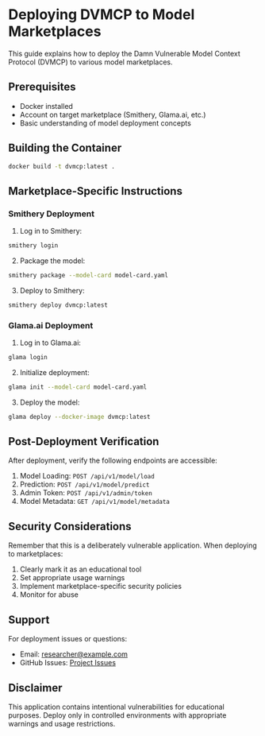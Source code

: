 # Deploying DVMCP to Model Marketplaces

This guide explains how to deploy the Damn Vulnerable Model Context Protocol (DVMCP) to various model marketplaces.

## Prerequisites

- Docker installed
- Account on target marketplace (Smithery, Glama.ai, etc.)
- Basic understanding of model deployment concepts

## Building the Container

```bash
docker build -t dvmcp:latest .
```

## Marketplace-Specific Instructions

### Smithery Deployment

1. Log in to Smithery:
```bash
smithery login
```

2. Package the model:
```bash
smithery package --model-card model-card.yaml
```

3. Deploy to Smithery:
```bash
smithery deploy dvmcp:latest
```

### Glama.ai Deployment

1. Log in to Glama.ai:
```bash
glama login
```

2. Initialize deployment:
```bash
glama init --model-card model-card.yaml
```

3. Deploy the model:
```bash
glama deploy --docker-image dvmcp:latest
```

## Post-Deployment Verification

After deployment, verify the following endpoints are accessible:

1. Model Loading: `POST /api/v1/model/load`
2. Prediction: `POST /api/v1/model/predict`
3. Admin Token: `POST /api/v1/admin/token`
4. Model Metadata: `GET /api/v1/model/metadata`

## Security Considerations

Remember that this is a deliberately vulnerable application. When deploying to marketplaces:

1. Clearly mark it as an educational tool
2. Set appropriate usage warnings
3. Implement marketplace-specific security policies
4. Monitor for abuse

## Support

For deployment issues or questions:
- Email: researcher@example.com
- GitHub Issues: [Project Issues](https://github.com/your-repo/dvmcp/issues)

## Disclaimer

This application contains intentional vulnerabilities for educational purposes. Deploy only in controlled environments with appropriate warnings and usage restrictions. 